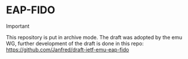 # EAP-FIDO

> [!IMPORTANT]
> This repository is put in archive mode. The draft was adopted by the emu WG, further development of the draft is done in this repo:
> https://github.com/Janfred/draft-ietf-emu-eap-fido
